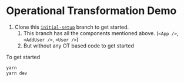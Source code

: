# Operational Transformation Demo

1. Clone this [`initial-setup`](https://github.com/Sivanesh-S/operational-transform-demo-fe/tree/initial-setup) branch to get started. 
   1. This branch has all the components mentioned above. (`<App />`, `<AddUser />`, `<User />`)
   2. But without any OT based code to get started

To get started 

```bash
yarn 
yarn dev
```

